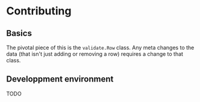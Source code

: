 # Contributing 

## Basics
The pivotal piece of this is the `validate.Row` class. 
Any meta changes to the data (that isn't just adding or removing a row) requires a change to that class.

## Developpment environment
TODO